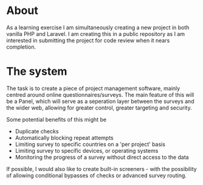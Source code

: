 # About

As a learning exercise I am simultaneously creating a new project in both vanilla PHP and Laravel. I am creating this in a public repository as I am interested in submitting the project for code review when it nears completion.

# The system

The task is to create a piece of project management software, mainly centred around online questionnaires/surveys. The main feature of this will be a Panel, which will serve as a seperation layer between the surveys and the wider web, allowing for greater control, greater targeting and security.

Some potential benefits of this might be

- Duplicate checks
- Automatically blocking repeat attempts
- Limiting survey to specific countries on a 'per project' basis
- Limiting survey to specific devices, or operating systems
- Monitoring the progress of a survey without direct access to the data

If possible, I would also like to create built-in screeners - with the possibility of allowing conditional bypasses of checks or advanced survey routing.
